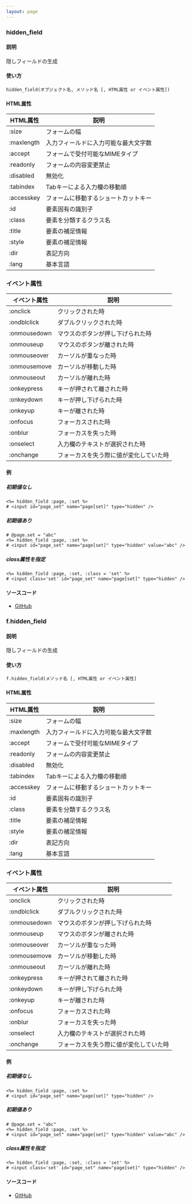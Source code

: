 ```yaml
---
layout: page
---
```

### hidden_field
#### 説明
隠しフィールドの生成

#### 使い方
    hidden_field(オブジェクト名, メソッド名 [, HTML属性 or イベント属性])

#### HTML属性

HTML属性      | 説明
---------- | ------------------
:size      | フォームの幅
:maxlength | 入力フィールドに入力可能な最大文字数
:accept    | フォームで受付可能なMIMEタイプ
:readonly  | フォームの内容変更禁止
:disabled  | 無効化
:tabindex  | Tabキーによる入力欄の移動順
:accesskey | フォームに移動するショートカットキー
:id        | 要素固有の識別子
:class     | 要素を分類するクラス名
:title     | 要素の補足情報
:style     | 要素の補足情報
:dir       | 表記方向
:lang      | 基本言語

### イベント属性

イベント属性     | 説明
-------------|--------------------
:onclick     | クリックされた時
:ondblclick  | ダブルクリックされた時
:onmousedown | マウスのボタンが押し下げられた時
:onmouseup   | マウスのボタンが離された時
:onmouseover | カーソルが重なった時
:onmousemove | カーソルが移動した時
:onmouseout  | カーソルが離れた時
:onkeypress  | キーが押されて離された時
:onkeydown   | キーが押し下げられた時
:onkeyup     | キーが離された時
:onfocus     | フォーカスされた時
:onblur      | フォーカスを失った時
:onselect    | 入力欄のテキストが選択された時
:onchange    | フォーカスを失う際に値が変化していた時

#### 例
##### 初期値なし
    <%= hidden_field :page, :set %>
    # <input id="page_set" name="page[set]" type="hidden" />

##### 初期値あり
    # @page.set = "abc"
    <%= hidden_field :page, :set %>
    # <input id="page_set" name="page[set]" type="hidden" value="abc" />

##### class属性を指定
    <%= hidden_field :page, :set, :class = 'set' %>
    # <input class='set' id="page_set" name="page[set]" type="hidden" />

#### ソースコード
* [GitHub](https://github.com/rails/rails/blob/f33d52c95217212cbacc8d5e44b5a8e3cdc6f5b3/actionview/lib/action_view/helpers/form_helper.rb#L1180)

### f.hidden_field
#### 説明
隠しフィールドの生成

#### 使い方
    f.hidden_field(メソッド名 [, HTML属性 or イベント属性]

#### HTML属性

HTML属性      | 説明
---------- | ------------------
:size      | フォームの幅
:maxlength | 入力フィールドに入力可能な最大文字数
:accept    | フォームで受付可能なMIMEタイプ
:readonly  | フォームの内容変更禁止
:disabled  | 無効化
:tabindex  | Tabキーによる入力欄の移動順
:accesskey | フォームに移動するショートカットキー
:id        | 要素固有の識別子
:class     | 要素を分類するクラス名
:title     | 要素の補足情報
:style     | 要素の補足情報
:dir       | 表記方向
:lang      | 基本言語

### イベント属性

イベント属性     | 説明
-------------|--------------------
:onclick     | クリックされた時
:ondblclick  | ダブルクリックされた時
:onmousedown | マウスのボタンが押し下げられた時
:onmouseup   | マウスのボタンが離された時
:onmouseover | カーソルが重なった時
:onmousemove | カーソルが移動した時
:onmouseout  | カーソルが離れた時
:onkeypress  | キーが押されて離された時
:onkeydown   | キーが押し下げられた時
:onkeyup     | キーが離された時
:onfocus     | フォーカスされた時
:onblur      | フォーカスを失った時
:onselect    | 入力欄のテキストが選択された時
:onchange    | フォーカスを失う際に値が変化していた時

#### 例
##### 初期値なし
    <%= hidden_field :page, :set %>
    # <input id="page_set" name="page[set]" type="hidden" />

##### 初期値あり
    # @page.set = "abc"
    <%= hidden_field :page, :set %>
    # <input id="page_set" name="page[set]" type="hidden" value="abc" />

##### class属性を指定
    <%= hidden_field :page, :set, :class = 'set' %>
    # <input class='set' id="page_set" name="page[set]" type="hidden" />

#### ソースコード
* [GitHub](https://github.com/rails/rails/blob/f33d52c95217212cbacc8d5e44b5a8e3cdc6f5b3/actionview/lib/action_view/helpers/form_helper.rb#L2357)